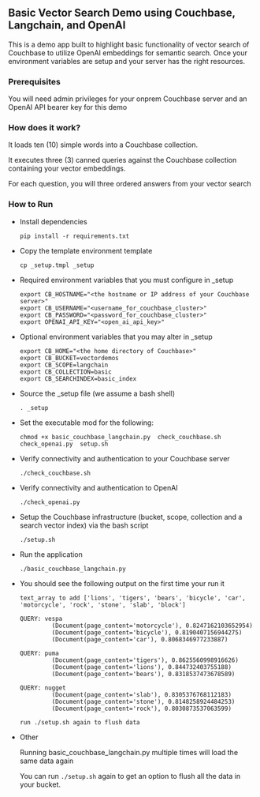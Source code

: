 ## Basic Vector Search Demo using Couchbase, Langchain, and OpenAI

This is a demo app built to highlight basic functionality of vector search of Couchbase to utilize OpenAI embeddings for semantic search.
Once your environment variables are setup and your server has the right resources. 

### Prerequisites 

You will need admin privileges for your onprem Couchbase server 
and an OpenAI API bearer key for this demo

### How does it work?

It loads ten (10) simple words into a Couchbase collection.

It executes three (3) canned queries against the Couchbase collection containing your vector embeddings.

For each question, you will three ordered answers from your vector search

### How to Run

- Install dependencies

  `pip install -r requirements.txt`

- Copy the template environment template

  `cp _setup.tmpl _setup`

- Required environment variables that you must configure in _setup
  ```
  export CB_HOSTNAME="<the hostname or IP address of your Couchbase server>" 
  export CB_USERNAME="<username_for_couchbase_cluster>" 
  export CB_PASSWORD="<password_for_couchbase_cluster>"
  export OPENAI_API_KEY="<open_ai_api_key>"
  ```

- Optional environment variables that you may alter in _setup

  ```
  export CB_HOME="<the home directory of Couchbase>"
  export CB_BUCKET=vectordemos
  export CB_SCOPE=langchain
  export CB_COLLECTION=basic
  export CB_SEARCHINDEX=basic_index
  ```

- Source the _setup file (we assume a bash shell)

  `. _setup`

- Set the executable mod for the following:

  `chmod +x basic_couchbase_langchain.py  check_couchbase.sh  check_openai.py  setup.sh`

- Verify connectivity and authentication to your Couchbase server

  `./check_couchbase.sh`

- Verify connectivity and authentication to OpenAI

  `./check_openai.py`

- Setup the Couchbase infrastructure (bucket, scope, collection and a search vector index) via the bash script

  `./setup.sh`

- Run the application

  `./basic_couchbase_langchain.py`

- You should see the following output on the first time your run it

  ```
  text_array to add ['lions', 'tigers', 'bears', 'bicycle', 'car', 'motorcycle', 'rock', 'stone', 'slab', 'block']

  QUERY: vespa
           (Document(page_content='motorcycle'), 0.8247162103652954)
           (Document(page_content='bicycle'), 0.8190407156944275)
           (Document(page_content='car'), 0.8068346977233887)

  QUERY: puma
           (Document(page_content='tigers'), 0.8625560998916626)
           (Document(page_content='lions'), 0.844732403755188)
           (Document(page_content='bears'), 0.8318537473678589)

  QUERY: nugget
           (Document(page_content='slab'), 0.8305376768112183)
           (Document(page_content='stone'), 0.8148258924484253)
           (Document(page_content='rock'), 0.8030873537063599)

  run ./setup.sh again to flush data
  ```

- Other

  Running basic_couchbase_langchain.py multiple times will load the same data again

  You can run `./setup.sh` again to get an option to flush all the data in your bucket.

